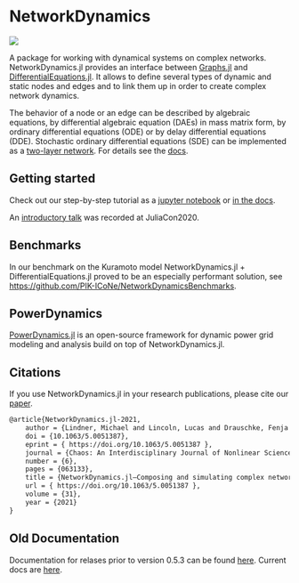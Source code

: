 # NetworkDynamics

[![](https://img.shields.io/badge/docs-dev-blue.svg)](https://pik-icone.github.io/NetworkDynamics.jl/dev)
<!-- [![](https://img.shields.io/badge/docs-stable-blue.svg)](https://pik-icone.github.io/NetworkDynamics.jl/stable) -->

A package for working with dynamical systems on complex networks. NetworkDynamics.jl provides an interface between [Graphs.jl](https://github.com/JuliaGraphs/Graphs.jl) and [DifferentialEquations.jl](https://github.com/JuliaDiffEq/DifferentialEquations.jl). It allows to define several types of dynamic and static nodes and edges and to link them up in order to create complex network dynamics.

The behavior of a node or an edge can be described by algebraic equations, by differential algebraic equation (DAEs) in mass matrix form, by ordinary differential equations (ODE) or by delay differential equations (DDE). Stochastic ordinary differential equations (SDE) can be implemented as a [two-layer network](https://github.com/pik-icone/NetworkDynamics.jl/blob/master/examples/sde.jl). For details see the [docs](https://pik-icone.github.io/NetworkDynamics.jl/dev).


## Getting started

Check out our step-by-step tutorial as a [jupyter notebook](https://github.com/pik-icone/NetworkDynamics.jl/blob/master/examples/getting_started_with_network_dynamics.ipynb) or [in the docs](https://pik-icone.github.io/NetworkDynamics.jl/dev/getting_started_with_network_dynamics/).

An [introductory talk](https://www.youtube.com/watch?v=GrmnbDYr6mM) was recorded at JuliaCon2020.

## Benchmarks

In our benchmark on the Kuramoto model NetworkDynamics.jl + DifferentialEquations.jl proved to be an especially performant solution, see https://github.com/PIK-ICoNe/NetworkDynamicsBenchmarks.

## PowerDynamics

[PowerDynamics.jl](https://juliaenergy.github.io/PowerDynamics.jl/stable/) is an open-source framework for dynamic power grid modeling and analysis build on top of NetworkDynamics.jl. 

## Citations

If you use NetworkDynamics.jl in your research publications, please cite our [paper](https://aip.scitation.org/doi/10.1063/5.0051387).

```latex
@article{NetworkDynamics.jl-2021,
	author = {Lindner, Michael and Lincoln, Lucas and Drauschke, Fenja and Koulen, Julia M. and Würfel, Hans and Plietzsch, Anton and Hellmann, Frank},
	doi = {10.1063/5.0051387},
	eprint = { https://doi.org/10.1063/5.0051387 },
	journal = {Chaos: An Interdisciplinary Journal of Nonlinear Science},
	number = {6},
	pages = {063133},
	title = {NetworkDynamics.jl—Composing and simulating complex networks in Julia},
	url = { https://doi.org/10.1063/5.0051387 },
	volume = {31},
	year = {2021}
}
```

## Old Documentation

Documentation for relases prior to version 0.5.3 can be found [here](https://pik-icone.github.io/NetworkDynamicsDocumentationHistory/). Current docs are [here](https://pik-icone.github.io/NetworkDynamics.jl/).
